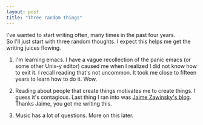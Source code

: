 ```yaml
---
layout: post
title: "Three random things"
---
```


I've wanted to start writing often, many times in the past four years.  
So I'll just start with three random thoughts. I expect this helps me
get the writing juices flowing.

1. I'm learning emacs. I have a vague recollection of the panic emacs
(or some other Unix-y editor) caused me when I realized I did not know
how to exit it. I recall reading that's not uncommon. It took me close
to fifteen years to learn how to do it. Wow.

2. Reading about people that create things motivates me to create things.
I guess it's contagious. Last thing I ran into was [Jaime Zawinsky's blog](https://www.jwz.org).
Thanks Jaime, you got me writing this.

3. Music has a lot of questions. More on this later.